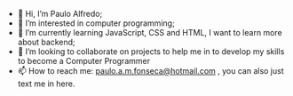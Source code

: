 - 👋 Hi, I’m Paulo Alfredo;
- 👀 I’m interested in computer programming;
- 🌱 I’m currently learning JavaScript, CSS and HTML, I want to learn more about backend;
- 💞️ I’m looking to collaborate on projects to help me in to develop my skills to become a Computer Programmer 
- 📫 How to reach me: paulo.a.m.fonseca@hotmail.com , you can also just text me in here.
